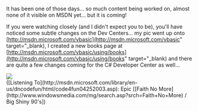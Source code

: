 It has been one of those days... so much content being worked on, almost none of it visible on MSDN yet... but it is coming!

If you were watching closely (and I didn't expect you to be), you'll have noticed some subtle changes on the Dev Centers... my pic went up onto [http://msdn.microsoft.com/vbasic](http://msdn.microsoft.com/vbasic" target="_blank), I created a new books page at [http://msdn.microsoft.com/vbasic/using/books](http://msdn.microsoft.com/vbasic/using/books" target="_blank) and there are quite a few changes coming for the C# Developer Center as well...

<img src="http://www.duncanmackenzie.net/somuchstuff.png" border="0" />

<div class="media">
  ([Listening To](http://msdn.microsoft.com/library/en-us/dncodefun/html/code4fun04252003.asp): Epic [[Faith No More](http://www.windowsmedia.com/mg/search.asp?srch=Faith+No+More) / Big Shiny 90's])
</div>